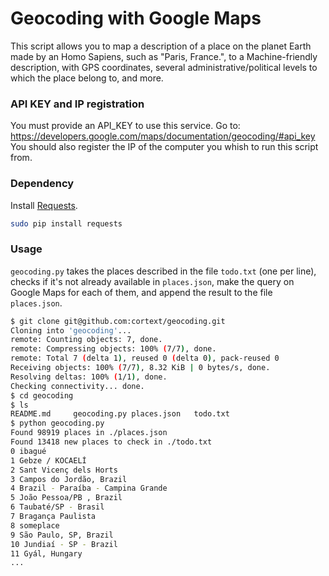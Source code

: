 # Geocoding with Google Maps

This script allows you to map a description of a place on the planet Earth made by an Homo Sapiens, such as "Paris, France.", to a Machine-friendly description, with GPS coordinates, several administrative/political levels to which the place belong to, and more.

### API KEY and IP registration

You must provide an API_KEY to use this service. Go to: <https://developers.google.com/maps/documentation/geocoding/#api_key>
You should also register the IP of the computer you whish to run this script from.

### Dependency

Install [Requests](http://docs.python-requests.org/en/latest/).

```bash
sudo pip install requests
```

### Usage

`geocoding.py` takes the places described in the file `todo.txt` (one per line), checks if it's not already available in `places.json`, make the query on Google Maps for each of them, and append the result to the file `places.json`.

```bash
$ git clone git@github.com:cortext/geocoding.git
Cloning into 'geocoding'...
remote: Counting objects: 7, done.
remote: Compressing objects: 100% (7/7), done.
remote: Total 7 (delta 1), reused 0 (delta 0), pack-reused 0
Receiving objects: 100% (7/7), 8.32 KiB | 0 bytes/s, done.
Resolving deltas: 100% (1/1), done.
Checking connectivity... done.
$ cd geocoding
$ ls
README.md     geocoding.py places.json   todo.txt
$ python geocoding.py
Found 98919 places in ./places.json
Found 13418 new places to check in ./todo.txt
0 ibagué
1 Gebze / KOCAELİ
2 Sant Vicenç dels Horts
3 Campos do Jordão, Brazil
4 Brazil - Paraíba - Campina Grande
5 João Pessoa/PB , Brazil
6 Taubaté/SP - Brasil
7 Bragança Paulista
8 someplace
9 São Paulo, SP, Brazil
10 Jundiaí - SP - Brazil
11 Gyál, Hungary
...
```
